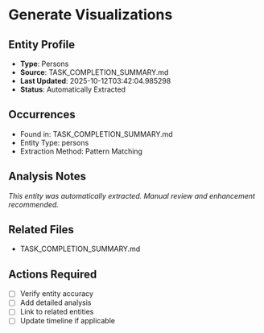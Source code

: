 # Generate Visualizations

## Entity Profile
- **Type**: Persons
- **Source**: TASK_COMPLETION_SUMMARY.md
- **Last Updated**: 2025-10-12T03:42:04.985298
- **Status**: Automatically Extracted

## Occurrences
- Found in: TASK_COMPLETION_SUMMARY.md
- Entity Type: persons
- Extraction Method: Pattern Matching

## Analysis Notes
*This entity was automatically extracted. Manual review and enhancement recommended.*

## Related Files
- TASK_COMPLETION_SUMMARY.md

## Actions Required
- [ ] Verify entity accuracy
- [ ] Add detailed analysis
- [ ] Link to related entities
- [ ] Update timeline if applicable
